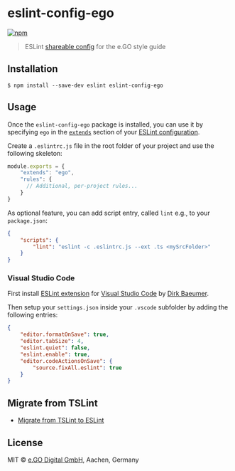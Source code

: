# eslint-config-ego

[![npm](https://img.shields.io/npm/v/eslint-config-ego.svg)](https://www.npmjs.com/package/eslint-config-ego)

> ESLint [shareable config](http://eslint.org/docs/developer-guide/shareable-configs.html) for the e.GO style guide

## Installation

```
$ npm install --save-dev eslint eslint-config-ego
```

## Usage

Once the `eslint-config-ego` package is installed, you can use it by specifying `ego` in the [`extends`](http://eslint.org/docs/user-guide/configuring#extending-configuration-files) section of your [ESLint configuration](http://eslint.org/docs/user-guide/configuring).

Create a `.eslintrc.js` file in the root folder of your project and use the following skeleton:

```js
module.exports = {
    "extends": "ego",
    "rules": {
      // Additional, per-project rules...
    }
}
```

As optional feature, you can add script entry, called `lint` e.g., to your `package.json`:

```json
{
    "scripts": {
        "lint": "eslint -c .eslintrc.js --ext .ts <mySrcFolder>"
    }
}
```

### Visual Studio Code

First install [ESLint extension](https://marketplace.visualstudio.com/items?itemName=dbaeumer.vscode-eslint) for [Visual Studio Code](https://code.visualstudio.com/) by [Dirk Baeumer](https://marketplace.visualstudio.com/publishers/dbaeumer).

Then setup your `settings.json` inside your `.vscode` subfolder by adding the following entries:

```json
{
    "editor.formatOnSave": true,
    "editor.tabSize": 4,
    "eslint.quiet": false,
    "eslint.enable": true,
    "editor.codeActionsOnSave": {
        "source.fixAll.eslint": true
    }
}
```

## Migrate from TSLint

* [Migrate from TSLint to ESLint](https://code.visualstudio.com/api/advanced-topics/tslint-eslint-migration)

## License

MIT © [e.GO Digital GmbH](https://e-go-digital.com/), Aachen, Germany
